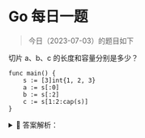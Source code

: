 # Go 每日一题

> 今日（2023-07-03）的题目如下

切片 a、b、c 的长度和容量分别是多少？

```golang
func main() {
	s := [3]int{1, 2, 3}
	a := s[:0]
	b := s[:2]
	c := s[1:2:cap(s)]
}
```

<details>
<summary style="cursor: pointer">🔑 答案解析：</summary>
<div>

参考答案及解析：a、b、c 的长度和容量分别是 0 3、2 3、1 2。

知识点：数组或切片的截取操作。截取操作有带 2 个或者 3 个参数，形如：[i:j] 和 [i:j:k]，假设截取对象的底层数组长度为 l。在操作符 [i:j] 中，如果 i 省略，默认 0，如果 j 省略，默认底层数组的长度，截取得到的`切片长度和容量计算方法是 j-i、l-i`。操作符 [i:j:k]，k 主要是用来限制切片的容量，但是不能大于数组的长度 l，截取得到的`切片长度和容量计算方法是 j-i、k-i`。


---

### 1 楼

数组或切片的截取操作。截取操作有带 2 个或者 3 个参数，c := s[1:2:cap(s)]



</div>
</details>
